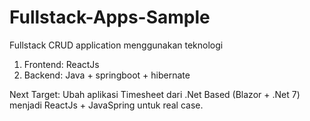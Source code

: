 # Fullstack-Apps-Sample
Fullstack CRUD application menggunakan teknologi
1. Frontend: ReactJs
2. Backend: Java + springboot + hibernate

Next Target:
Ubah aplikasi Timesheet dari .Net Based (Blazor + .Net 7) menjadi ReactJs + JavaSpring untuk real case.

